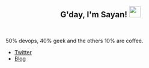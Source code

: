 ### <h2 align="center">G'day, I'm Sayan! <img src="https://raw.githubusercontent.com/MartinHeinz/MartinHeinz/master/wave.gif" width="30px">
<br/></h2>

50% devops, 40% geek and the others 10% are coffee.

- [Twitter](https://twitter.com/sayantanguharoy)
- [Blog](https://sayantan.org)

<!--
**sayangr/sayangr** is a ✨ _special_ ✨ repository because its `README.md` (this file) appears on your GitHub profile.

Here are some ideas to get you started:

- 🔭 I’m currently working on ...
- 🌱 I’m currently learning ...
- 👯 I’m looking to collaborate on ...
- 🤔 I’m looking for help with ...
- 💬 Ask me about ...
- 📫 How to reach me: ...
- 😄 Pronouns: ...
- ⚡ Fun fact: ...
-->
